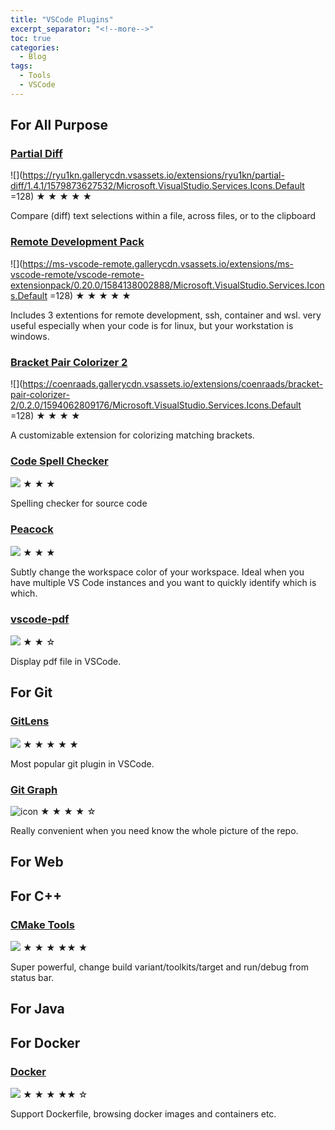 ```yaml
---
title: "VSCode Plugins"
excerpt_separator: "<!--more-->"
toc: true
categories:
  - Blog
tags:
  - Tools
  - VSCode
---
```


## For All Purpose

### [Partial Diff](https://marketplace.visualstudio.com/items?itemName=ryu1kn.partial-diff)
![](https://ryu1kn.gallerycdn.vsassets.io/extensions/ryu1kn/partial-diff/1.4.1/1579873627532/Microsoft.VisualStudio.Services.Icons.Default =128)
&#9733; &#9733; &#9733; &#9733; &#9733;

Compare (diff) text selections within a file, across files, or to the clipboard

### [Remote Development Pack](https://marketplace.visualstudio.com/items?itemName=ms-vscode-remote.vscode-remote-extensionpack)
![](https://ms-vscode-remote.gallerycdn.vsassets.io/extensions/ms-vscode-remote/vscode-remote-extensionpack/0.20.0/1584138002888/Microsoft.VisualStudio.Services.Icons.Default =128)
&#9733; &#9733; &#9733; &#9733; &#9733;

Includes 3 extentions for remote development, ssh, container and wsl. very useful especially when your code is for linux, but your workstation is windows.

### [Bracket Pair Colorizer 2](https://marketplace.visualstudio.com/items?itemName=CoenraadS.bracket-pair-colorizer-2)
![](https://coenraads.gallerycdn.vsassets.io/extensions/coenraads/bracket-pair-colorizer-2/0.2.0/1594062809176/Microsoft.VisualStudio.Services.Icons.Default =128)
&#9733; &#9733; &#9733; &#9733;

A customizable extension for colorizing matching brackets. 

### [Code Spell Checker](https://marketplace.visualstudio.com/items?itemName=streetsidesoftware.code-spell-checker)
![](https://streetsidesoftware.gallerycdn.vsassets.io/extensions/streetsidesoftware/code-spell-checker/1.10.2/1606510538527/Microsoft.VisualStudio.Services.Icons.Default)
&#9733; &#9733; &#9733;

Spelling checker for source code

### [Peacock](https://marketplace.visualstudio.com/items?itemName=johnpapa.vscode-peacock)
![](https://johnpapa.gallerycdn.vsassets.io/extensions/johnpapa/vscode-peacock/3.9.1/1606833836096/Microsoft.VisualStudio.Services.Icons.Default)
&#9733; &#9733; &#9733;

Subtly change the workspace color of your workspace. Ideal when you have multiple VS Code instances and you want to quickly identify which is which.

### [vscode-pdf](https://marketplace.visualstudio.com/items?itemName=tomoki1207.pdf)
![](https://tomoki1207.gallerycdn.vsassets.io/extensions/tomoki1207/pdf/1.1.0/1594600356380/Microsoft.VisualStudio.Services.Icons.Default)
&#9733; &#9733; &#9734;

Display pdf file in VSCode.

## For Git
### [GitLens](https://marketplace.visualstudio.com/items?itemName=eamodio.gitlens)
![](https://eamodio.gallerycdn.vsassets.io/extensions/eamodio/gitlens/11.3.0/1614927049929/Microsoft.VisualStudio.Services.Icons.Default)
&#9733; &#9733; &#9733; &#9733; &#9733;

Most popular git plugin in VSCode.


### [Git Graph](https://marketplace.visualstudio.com/items?itemName=mhutchie.git-graph)
![icon](https://mhutchie.gallerycdn.vsassets.io/extensions/mhutchie/git-graph/1.29.0/1614487049605/Microsoft.VisualStudio.Services.Icons.Default)
&#9733; &#9733; &#9733; &#9733;  &#9734;

Really convenient when you need know the whole picture of the repo.

## For Web

## For C++
### [CMake Tools](https://marketplace.visualstudio.com/items?itemName=ms-vscode.cmake-tools)
![](https://ms-vscode.gallerycdn.vsassets.io/extensions/ms-vscode/cmake-tools/1.6.0/1613079676823/Microsoft.VisualStudio.Services.Icons.Default)
&#9733; &#9733; &#9733; &#9733;&#9733; &#9733;

Super powerful, change build variant/toolkits/target and run/debug from status bar.

## For Java

## For Docker

### [Docker](https://marketplace.visualstudio.com/items?itemName=ms-azuretools.vscode-docker)
![](https://ms-azuretools.gallerycdn.vsassets.io/extensions/ms-azuretools/vscode-docker/1.11.0/1615820579339/Microsoft.VisualStudio.Services.Icons.Default)
&#9733; &#9733; &#9733; &#9733;&#9733; &#9734;

Support Dockerfile, browsing docker images and containers etc.

